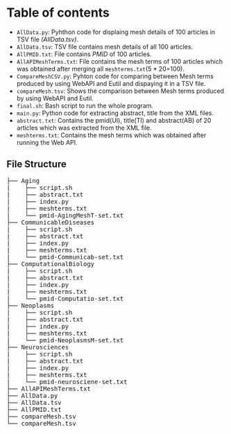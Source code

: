 # Table of contents
- `AllData.py`: Pyhthon code for displaing mesh details of 100 articles in TSV file _(*AllData.tsv*)_.
- `AllData.tsv`: TSV file contains mesh details of all 100 articles.
- `AllPMID.txt`: File contains _PMID_ of 100 articles.
- `AllAPIMeshTerms.txt`: File contains the mesh terms of 100 articles which was obtained after merging all `meshterms.txt`(5 * 20=100).
- `CompareMeshCSV.py`: Pyhton code for comparing between Mesh terms produced by using WebAPI and Eutil and dispaying it in a TSV file.
- `compareMesh.tsv`: Shows the comparison between Mesh terms produced by using WebAPI and Eutil.
- `final.sh`: Bash script to run the whole program.
- `main.py`: Python code for extracting abstract, title from the XML files. 
- `abstract.txt`: Contains the pmid(UI), title(TI) and abstract(AB) of 20 articles which was extracted from the XML file.
- `meshterms.txt`: Contains the mesh terms which was obtained after running the Web API.


## File Structure
<pre>
├── Aging  
|    ├── script.sh  
|    ├── abstract.txt   
|    ├── index.py  
|    ├── meshterms.txt  
|    └── pmid-AgingMeshT-set.txt  
├── CommunicableDiseases  
|    ├── script.sh  
|    ├── abstract.txt  
|    ├── index.py  
|    ├── meshterms.txt  
|    └── pmid-Communicab-set.txt  
├── ComputationalBiology  
|    ├── script.sh  
|    ├── abstract.txt  
|    ├── index.py  
|    ├── meshterms.txt  
|    └── pmid-Computatio-set.txt  
├── Neoplasms  
|    ├── script.sh  
|    ├── abstract.txt  
|    ├── index.py  
|    ├── meshterms.txt  
|    └── pmid-NeoplasmsM-set.txt  
├── Neurosciences  
|    ├── script.sh  
|    ├── abstract.txt  
|    ├── index.py  
|    ├── meshterms.txt  
|    └── pmid-neurosciene-set.txt  
├── AllAPIMeshTerms.txt  
├── AllData.py  
├── AllData.tsv  
├── AllPMID.txt  
├── compareMesh.tsv  
└── compareMesh.tsv  
</pre>
